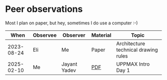 # Peer observations

Most I plan on paper, but hey, sometimes I do use a computer :-)

When      |Observee|Observer    |Material|Topic
----------|--------|------------|--------|------------------------------------
2023-08-24|Eli     |Me          |Paper   |Architecture technical drawing rules
2025-02-10|Me      |Jayant Yadev|[PDF](https://uppmax.github.io/uppmax_intro_day_1/evaluations/20250210/)|UPPMAX Intro Day 1
